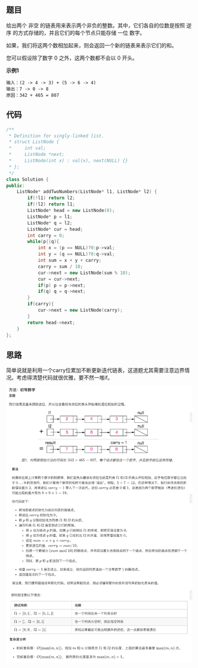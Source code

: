 ## 题目
给出两个 非空 的链表用来表示两个非负的整数。其中，它们各自的位数是按照 逆序 的方式存储的，并且它们的每个节点只能存储 一位 数字。

如果，我们将这两个数相加起来，则会返回一个新的链表来表示它们的和。

您可以假设除了数字 0 之外，这两个数都不会以 0 开头。

**示例1**
```
输入：(2 -> 4 -> 3) + (5 -> 6 -> 4)
输出：7 -> 0 -> 8
原因：342 + 465 = 807
```

## 代码
```C++
/**
 * Definition for singly-linked list.
 * struct ListNode {
 *     int val;
 *     ListNode *next;
 *     ListNode(int x) : val(x), next(NULL) {}
 * };
 */
class Solution {
public:
    ListNode* addTwoNumbers(ListNode* l1, ListNode* l2) {
        if(!l1) return l2;
        if(!l2) return l1;
        ListNode* head = new ListNode(0);
        ListNode* p = l1;
        ListNode* q = l2;
        ListNode* cur = head;
        int carry = 0;
        while(p||q){
            int x = (p == NULL)?0:p->val;
            int y = (q == NULL)?0:q->val;
            int sum = x + y + carry;
            carry = sum / 10;
            cur->next = new ListNode(sum % 10);
            cur = cur->next;
            if(p) p = p->next;
            if(q) q = q->next;
        }
        if(carry){
            cur->next = new ListNode(carry);
        }
        return head->next;
    }
};

```
## 思路
简单说就是利用一个carry位累加不断更新迭代链表，这道题尤其需要注意边界情况。考虑得清楚代码就很优雅，要不然一堆if。

![图片](/static/2_1.png)
![图片](/static/2_2.png)
![图片](/static/2_3.png)
![图片](/static/2_4.png)